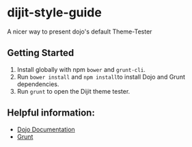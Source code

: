 # dijit-style-guide
A nicer way to present dojo's default Theme-Tester

## Getting Started

1. Install globally with npm `bower` and `grunt-cli`.
2. Run `bower install` and `npm install`to install Dojo and Grunt dependencies.
3. Run `grunt` to open the Dijit theme tester.

## Helpful information:

* [Dojo Documentation](http://dojotoolkit.org/documentation/)
* [Grunt](http://gruntjs.com/)